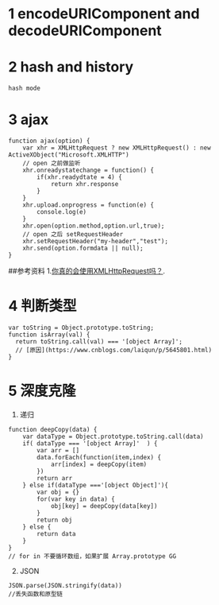 # 1 encodeURIComponent and decodeURIComponent

# 2 hash and history
	hash mode 
# 3 ajax
```
function ajax(option) {
	var xhr = XMLHttpRequest ? new XMLHttpRequest() : new ActiveXObject("Microsoft.XMLHTTP")
	// open 之前做监听
	xhr.onreadystatechange = function() {
		if(xhr.readydtate = 4) {
			return xhr.response
		}
	}
	xhr.upload.onprogress = function(e) {
		console.log(e)
	}
	xhr.open(option.method,option.url,true);
	// open 之后 setRequestHeader
	xhr.setRequestHeader("my-header","test");
	xhr.send(option.formdata || null);
}
```
##参考资料
1.[你真的会使用XMLHttpRequest吗？](https://segmentfault.com/a/1190000004322487#articleHeader0).
# 4 判断类型
```
var toString = Object.prototype.toString;
function isArray(val) {
  return toString.call(val) === '[object Array]';
  // [原因](https://www.cnblogs.com/laiqun/p/5645801.html)
}

```
# 5 深度克隆
1. 递归
```
function deepCopy(data) {
	var dataType = Object.prototype.toString.call(data)
	if( dataType === '[object Array]'  ) {
		var arr = []
		data.forEach(function(item,index) {
			arr[index] = deepCopy(item)
		})
		return arr
	} else if(dataType ==='[object Object]'){
		var obj = {}
		for(var key in data) {
			obj[key] = deepCopy(data[key])
		}
		return obj
	} else {
		return data
	}	
}
// for in 不要循环数组，如果扩展 Array.prototype GG
```
2. JSON
```
JSON.parse(JSON.stringify(data))
//丢失函数和原型链
```
